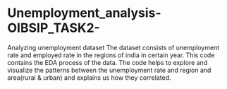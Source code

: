 # Unemployment_analysis-OIBSIP_TASK2-
Analyzing unemployment dataset
 The dataset consists of unemployment rate and employed rate in the regions of india in certain year.
This code contains the EDA process of the data.
The code helps to explore and visualize the patterns between the unemployment rate and region and area(rural & urban)
and explains us how they correlated.
